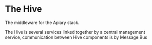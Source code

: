 The Hive
========

The middleware for the Apiary stack. 

The Hive is several services linked together by a central management service, communication between Hive components is by Message Bus
